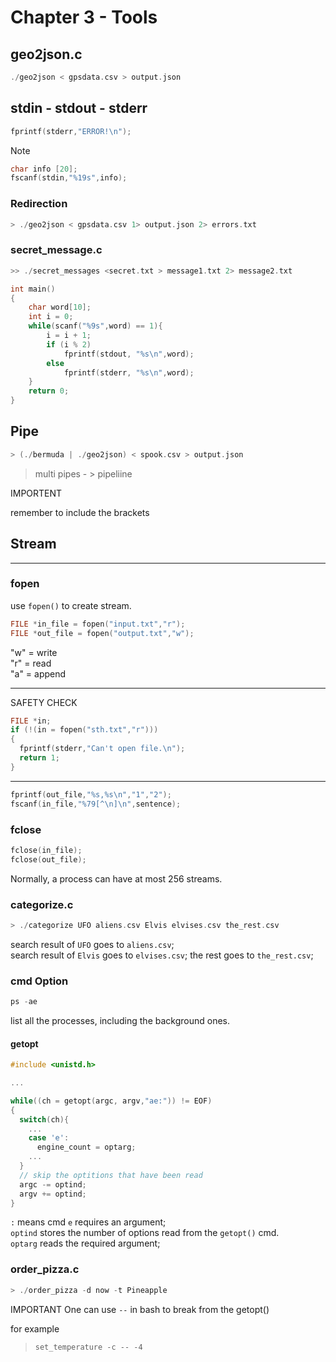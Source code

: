 # Chapter 3 - Tools

## geo2json.c

```c
./geo2json < gpsdata.csv > output.json
```

## stdin - stdout - stderr

```c
fprintf(stderr,"ERROR!\n");
```

Note

```c
char info [20];
fscanf(stdin,"%19s",info);
```

### Redirection

```c
> ./geo2json < gpsdata.csv 1> output.json 2> errors.txt
```

### secret_message.c

```c
>> ./secret_messages <secret.txt > message1.txt 2> message2.txt
```

```c
int main()
{
    char word[10];
    int i = 0;
    while(scanf("%9s",word) == 1){
        i = i + 1;
        if (i % 2)
            fprintf(stdout, "%s\n",word);
        else
            fprintf(stderr, "%s\n",word);
    }
    return 0;
}
```

## Pipe

```c
> (./bermuda | ./geo2json) < spook.csv > output.json
```

> multi pipes - > pipeliine

IMPORTENT

remember to include the brackets

## Stream

---

### fopen

use `fopen()` to create stream.

```c
FILE *in_file = fopen("input.txt","r");
FILE *out_file = fopen("output.txt","w");
```

"w" = write  
"r" = read  
"a" = append

---
SAFETY CHECK

```c
FILE *in;
if (!(in = fopen("sth.txt","r")))
{
  fprintf(stderr,"Can't open file.\n");
  return 1;
}
```

---

```c
fprintf(out_file,"%s,%s\n","1","2");
fscanf(in_file,"%79[^\n]\n",sentence);
```

### fclose

```c
fclose(in_file);
fclose(out_file);
```

Normally, a process can have at most 256 streams.

### categorize.c

```c
> ./categorize UFO aliens.csv Elvis elvises.csv the_rest.csv
```

search result of `UFO` goes to `aliens.csv`;  
search result of `Elvis` goes to `elvises.csv`;
the rest goes to `the_rest.csv`;

### cmd Option

```c
ps -ae
```

list all the processes, including the background ones.

#### getopt

```c
#include <unistd.h>

...

while((ch = getopt(argc, argv,"ae:")) != EOF)
{
  switch(ch){
    ...
    case 'e':
      engine_count = optarg;
    ...
  }
  // skip the optitions that have been read
  argc -= optind;
  argv += optind;
}
```

`:` means cmd `e` requires an argument;  
`optind` stores the number of options read from the `getopt()` cmd.  
`optarg` reads the required argument;

### order_pizza.c

```c
> ./order_pizza -d now -t Pineapple
```

IMPORTANT
One can use `--` in bash to break from the getopt()

for example  
>`set_temperature -c -- -4`

